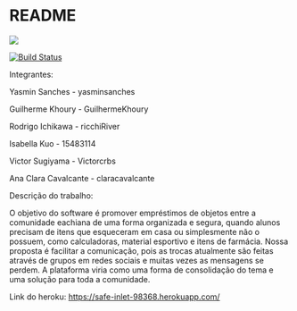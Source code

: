 # README

<a href="https://codeclimate.com/github/Victorcrbs/repositoriotesteesi/maintainability"><img src="https://api.codeclimate.com/v1/badges/851c5cdf65f093c86cc5/maintainability" /></a>

[![Build Status](https://travis-ci.com/Victorcrbs/repositoriotesteesi.svg?branch=master)](https://travis-ci.com/Victorcrbs/repositoriotesteesi)


Integrantes: 

Yasmin Sanches - yasminsanches

Guilherme Khoury - GuilhermeKhoury

Rodrigo Ichikawa - ricchiRiver

Isabella Kuo - 15483114

Victor Sugiyama - Victorcrbs

Ana Clara Cavalcante - claracavalcante

Descrição do trabalho:

O objetivo do software é promover empréstimos de objetos entre a comunidade eachiana de uma forma organizada e segura, quando alunos precisam de itens que esqueceram em casa ou simplesmente não o possuem, como calculadoras, material esportivo e itens de farmácia. Nossa proposta é facilitar a comunicação, pois as trocas atualmente são feitas através de grupos em redes sociais e muitas vezes as mensagens se perdem. A plataforma viria como uma forma de consolidação do tema e uma solução para toda a comunidade.

Link do heroku: https://safe-inlet-98368.herokuapp.com/
